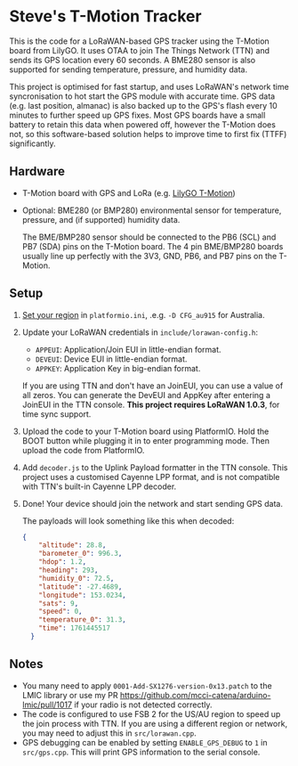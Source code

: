 # Steve's T-Motion Tracker

This is the code for a LoRaWAN-based GPS tracker using the T-Motion board from LilyGO. It uses OTAA to join The Things Network (TTN) and sends its GPS location every 60 seconds. A BME280 sensor is also supported for sending temperature, pressure, and humidity data.

This project is optimised for fast startup, and uses LoRaWAN's network time syncronisation to hot start the GPS module with accurate time. GPS data (e.g. last position, almanac) is also backed up to the GPS's flash every 10 minutes to further speed up GPS fixes. Most GPS boards have a small battery to retain this data when powered off, however the T-Motion does not, so this software-based solution helps to improve time to first fix (TTFF) significantly.

## Hardware

- T-Motion board with GPS and LoRa (e.g. [LilyGO T-Motion](https://lilygo.cc/products/t-motion-s76g-stm32-lora))
- Optional: BME280 (or BMP280) environmental sensor for temperature, pressure, and (if supported) humidity data.

    The BME/BMP280 sensor should be connected to the PB6 (SCL) and PB7 (SDA) pins on the T-Motion board. The 4 pin BME/BMP280 boards usually line up perfectly with the 3V3, GND, PB6, and PB7 pins on the T-Motion.

## Setup

1. [Set your region](https://github.com/mcci-catena/arduino-lmic#selecting-the-lorawan-region-configuration) in `platformio.ini`, .e.g. `-D CFG_au915` for Australia.
2. Update your LoRaWAN credentials in `include/lorawan-config.h`:
   - `APPEUI`: Application/Join EUI in little-endian format.
   - `DEVEUI`: Device EUI in little-endian format.
   - `APPKEY`: Application Key in big-endian format.

   If you are using TTN and don't have an JoinEUI, you can use a value of all zeros. You can generate the DevEUI and AppKey after entering a JoinEUI in the TTN console. **This project requires LoRaWAN 1.0.3**, for time sync support.
3. Upload the code to your T-Motion board using PlatformIO. Hold the BOOT button while plugging it in to enter programming  mode. Then upload the code from PlatformIO.
4. Add `decoder.js` to the Uplink Payload formatter in the TTN console. This project uses a customised Cayenne LPP format, and is not compatible with TTN's built-in Cayenne LPP decoder.
5. Done! Your device should join the network and start sending GPS data.

    The payloads will look something like this when decoded:

    ```json
    {
        "altitude": 28.8,
        "barometer_0": 996.3,
        "hdop": 1.2,
        "heading": 293,
        "humidity_0": 72.5,
        "latitude": -27.4689,
        "longitude": 153.0234,
        "sats": 9,
        "speed": 0,
        "temperature_0": 31.3,
        "time": 1761445517
      }
    ```

## Notes

- You many need to apply `0001-Add-SX1276-version-0x13.patch` to the LMIC library or use my PR https://github.com/mcci-catena/arduino-lmic/pull/1017 if your radio is not detected correctly.
- The code is configured to use FSB 2 for the US/AU region to speed up the join process with TTN. If you are using a different region or network, you may need to adjust this in `src/lorawan.cpp`.
- GPS debugging can be enabled by setting `ENABLE_GPS_DEBUG` to `1` in `src/gps.cpp`. This will print GPS information to the serial console.
